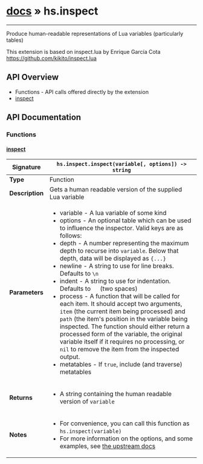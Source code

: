 # [docs](index.md) » hs.inspect
---

Produce human-readable representations of Lua variables (particularly tables)

This extension is based on inspect.lua by Enrique García Cota
https://github.com/kikito/inspect.lua

## API Overview
* Functions - API calls offered directly by the extension
 * [inspect](#inspect)

## API Documentation

### Functions

#### [inspect](#inspect)
| <span style="text-align: left;">**Signature**</span> | <span style="text-align: left;">`hs.inspect.inspect(variable[, options]) -> string` </span>                                                |
| -----------------------------------------------------|---------------------------------------------------------------------------------------------------------|
| **Type**                                             | Function                                                                                         |
| **Description**                                      | Gets a human readable version of the supplied Lua variable                                                                                         |
| **Parameters**                                       | <ul><li>variable - A lua variable of some kind</li><li>options - An optional table which can be used to influence the inspector. Valid keys are as follows:</li><li> depth - A number representing the maximum depth to recurse into `variable`. Below that depth, data will be displayed as `{...}`</li><li> newline - A string to use for line breaks. Defaults to `\n`</li><li> indent - A string to use for indentation. Defaults to `  ` (two spaces)</li><li> process - A function that will be called for each item. It should accept two arguments, `item` (the current item being processed) and `path` (the item's position in the variable being inspected. The function should either return a processed form of the variable, the original variable itself if it requires no processing, or `nil` to remove the item from the inspected output.</li><li> metatables - If `true`, include (and traverse) metatables</li></ul> |
| **Returns**                                          | <ul><li>A string containing the human readable version of `variable`</li></ul>          |
| **Notes**                                            | <ul><li>For convenience, you can call this function as `hs.inspect(variable)`</li><li>For more information on the options, and some examples, see [the upstream docs](https://github.com/kikito/inspect.lua)</li></ul>                |

